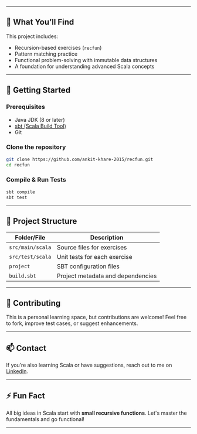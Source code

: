 
---

## 📘 What You’ll Find

This project includes:
- Recursion-based exercises (`recfun`)
- Pattern matching practice
- Functional problem-solving with immutable data structures
- A foundation for understanding advanced Scala concepts

---

## 🚀 Getting Started

### Prerequisites
- Java JDK (8 or later)
- [sbt (Scala Build Tool)](https://www.scala-sbt.org/)
- Git

### Clone the repository
```bash
git clone https://github.com/ankit-khare-2015/recfun.git
cd recfun
```

### Compile & Run Tests
```bash
sbt compile
sbt test
```

---

## 📂 Project Structure

| Folder/File        | Description                              |
|--------------------|------------------------------------------|
| `src/main/scala`   | Source files for exercises                |
| `src/test/scala`   | Unit tests for each exercise              |
| `project`          | SBT configuration files                   |
| `build.sbt`        | Project metadata and dependencies         |

---

## 🤝 Contributing

This is a personal learning space, but contributions are welcome! Feel free to fork, improve test cases, or suggest enhancements.

---

## 📫 Contact

If you’re also learning Scala or have suggestions, reach out to me on [LinkedIn](https://www.linkedin.com/in/ankit-khare-2015).

---

## ⚡ Fun Fact

All big ideas in Scala start with **small recursive functions**. Let's master the fundamentals and go functional!

---


